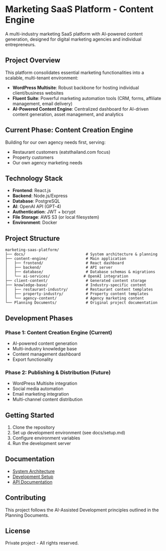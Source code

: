 # Marketing SaaS Platform - Content Engine

A multi-industry marketing SaaS platform with AI-powered content generation, designed for digital marketing agencies and individual entrepreneurs.

## Project Overview

This platform consolidates essential marketing functionalities into a scalable, multi-tenant environment:

- **WordPress Multisite**: Robust backbone for hosting individual client/business websites
- **Fluent Suite**: Powerful marketing automation tools (CRM, forms, affiliate management, email delivery)
- **AI-Powered Content Engine**: Centralized dashboard for AI-driven content generation, asset management, and analytics

## Current Phase: Content Creation Engine

Building for our own agency needs first, serving:
- Restaurant customers (eatsthailand.com focus)
- Property customers
- Our own agency marketing needs

## Technology Stack

- **Frontend**: React.js
- **Backend**: Node.js/Express
- **Database**: PostgreSQL
- **AI**: OpenAI API (GPT-4)
- **Authentication**: JWT + bcrypt
- **File Storage**: AWS S3 (or local filesystem)
- **Environment**: Docker

## Project Structure

```
marketing-saas-platform/
├── docs/                           # System architecture & planning
├── content-engine/                 # Main application
│   ├── frontend/                   # React dashboard
│   ├── backend/                    # API server
│   ├── database/                   # Database schemas & migrations
│   └── ai-services/               # OpenAI integration
├── client-content/                 # Generated content storage
├── knowledge-base/                 # Industry-specific content
│   ├── restaurant-industry/        # Restaurant content templates
│   ├── property-industry/          # Property content templates
│   └── agency-content/             # Agency marketing content
└── Planning Documents/             # Original project documentation
```

## Development Phases

### Phase 1: Content Creation Engine (Current)
- AI-powered content generation
- Multi-industry knowledge base
- Content management dashboard
- Export functionality

### Phase 2: Publishing & Distribution (Future)
- WordPress Multisite integration
- Social media automation
- Email marketing integration
- Multi-channel content distribution

## Getting Started

1. Clone the repository
2. Set up development environment (see docs/setup.md)
3. Configure environment variables
4. Run the development server

## Documentation

- [System Architecture](docs/system-architecture.md)
- [Development Setup](docs/development-setup.md)
- [API Documentation](docs/api-documentation.md)

## Contributing

This project follows the AI-Assisted Development principles outlined in the Planning Documents.

## License

Private project - All rights reserved.

